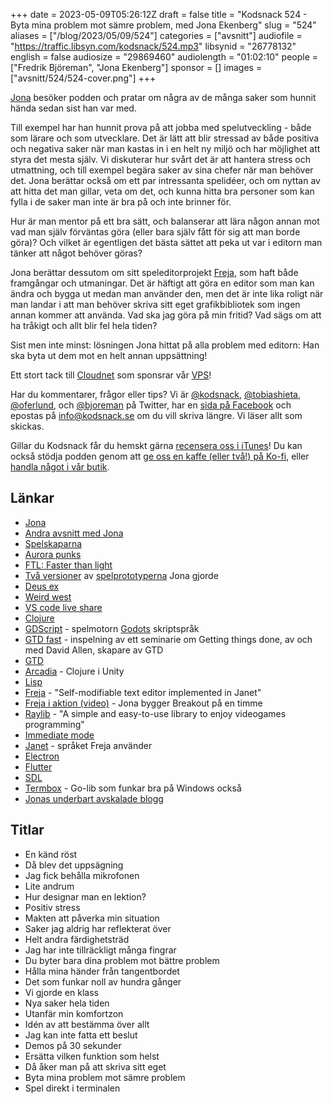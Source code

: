 +++
date = 2023-05-09T05:26:12Z
draft = false
title = "Kodsnack 524 - Byta mina problem mot sämre problem, med Jona Ekenberg"
slug = "524"
aliases = ["/blog/2023/05/09/524"]
categories = ["avsnitt"]
audiofile = "https://traffic.libsyn.com/kodsnack/524.mp3"
libsynid = "26778132"
english = false
audiosize = "29869460"
audiolength = "01:02:10"
people = ["Fredrik Björeman", "Jona Ekenberg"]
sponsor = []
images = ["avsnitt/524/524-cover.png"]
+++

[Jona](https://mastodon.social/@saikyun) besöker podden och pratar om några av de många saker som hunnit hända sedan sist han var med.

Till exempel har han hunnit prova på att jobba med spelutveckling - både som lärare och som utvecklare. Det är lätt att blir stressad av både positiva och negativa saker när man kastas in i en helt ny miljö och har möjlighet att styra det mesta själv. Vi diskuterar hur svårt det är att hantera stress och utmattning, och till exempel begära saker av sina chefer när man behöver det. Jona berättar också om ett par intressanta spelidéer, och om nyttan av att hitta det man gillar, veta om det, och kunna hitta bra personer som kan fylla i de saker man inte är bra på och inte brinner för.

Hur är man mentor på ett bra sätt, och balanserar att lära någon annan mot vad man själv förväntas göra (eller bara själv fått för sig att man borde göra)? Och vilket är egentligen det bästa sättet att peka ut var i editorn man tänker att något behöver göras?

Jona berättar dessutom om sitt speleditorprojekt [Freja](https://github.com/saikyun/freja), som haft både framgångar och utmaningar. Det är häftigt att göra en editor som man kan ändra och bygga ut medan man använder den, men det är inte lika roligt när man landar i att man behöver skriva sitt eget grafikbibliotek som ingen annan kommer att använda. Vad ska jag göra på min fritid? Vad sägs om att ha tråkigt och allt blir fel hela tiden?

Sist men inte minst: lösningen Jona hittat på alla problem med editorn: Han ska byta ut dem mot en helt annan uppsättning!

Ett stort tack till [Cloudnet](https://www.cloudnet.se) som sponsrar vår [VPS](https://en.wikipedia.org/wiki/Virtual_private_server)!

Har du kommentarer, frågor eller tips? Vi är [@kodsnack](https://www.twitter.com/kodsnack), [@tobiashieta](https://www.twitter.com/tobiashieta), [@oferlund](https://www.twitter.com/oferlund), och [@bjoreman](https://www.twitter.com/bjoreman) på Twitter, har en [sida på Facebook](https://www.facebook.com/kodsnack) och epostas på [info@kodsnack.se](mailto:info@kodsnack.se) om du vill skriva längre. Vi läser allt som skickas.

Gillar du Kodsnack får du hemskt gärna [recensera oss i iTunes](https://itunes.apple.com/se/podcast/kodsnack/id561631498?l=en)! Du kan också stödja podden genom att <a href="https://ko-fi.com/kodsnack" rel="payment">ge oss en kaffe (eller två!) på Ko-fi</a>, eller [handla något i vår butik](https://shop.spreadshirt.se/kodsnack/).

## Länkar ##
* [Jona](https://mastodon.social/@saikyun)
* [Andra avsnitt med Jona](https://kodsnack.se/people/jona-ekenberg/)
* [Spelskaparna](https://spelskaparna.com/)
* [Aurora punks](https://www.aurorapunks.com/)
* [FTL: Faster than light](https://en.wikipedia.org/wiki/FTL:_Faster_Than_Light)
* [Två versioner](http://very-sneaky-snake5.surge.sh/) av [spelprototyperna](http://very-sneaky-snake6.surge.sh/) Jona gjorde
* [Deus ex](https://en.wikipedia.org/wiki/Deus_Ex_%28video_game%29)
* [Weird west](https://en.wikipedia.org/wiki/Weird_West_%28video_game%29)
* [VS code live share](https://code.visualstudio.com/learn/collaboration/live-share)
* [Clojure](https://en.wikipedia.org/wiki/Clojure)
* [GDScript](https://en.wikipedia.org/wiki/Godot_%28game_engine%29#GDScript) - spelmotorn [Godots](https://en.wikipedia.org/wiki/Godot_%28game_engine%29) skriptspråk
* [GTD fast](https://www.reddit.com/r/gtd/comments/b6ok53/gtd_fast_not_sure_how_long_it_will_be_up_for/) - inspelning av ett seminarie om Getting things done, av och med David Allen, skapare av GTD
* [GTD](https://en.wikipedia.org/wiki/Getting_Things_Done)
* [Arcadia](https://github.com/arcadia-unity/Arcadia) - Clojure i Unity
* [Lisp](https://en.wikipedia.org/wiki/Lisp_%28programming_language%29)
* [Freja](https://github.com/saikyun/freja) - "Self-modifiable text editor implemented in Janet"
* [Freja i aktion (video)](https://www.youtube.com/watch?v=k1FMk7Js2Rw) - Jona bygger Breakout på en timme
* [Raylib](https://www.raylib.com/) - "A simple and easy-to-use library to enjoy videogames programming"
* [Immediate mode](https://en.wikipedia.org/wiki/Immediate_mode_GUI)
* [Janet](https://janet-lang.org/) - språket Freja använder
* [Electron](https://en.wikipedia.org/wiki/Electron_%28software_framework%29)
* [Flutter](https://en.wikipedia.org/wiki/Flutter_%28software%29)
* [SDL](https://en.wikipedia.org/wiki/Simple_DirectMedia_Layer)
* [Termbox](https://github.com/nsf/termbox-go) - Go-lib som funkar bra på Windows också
* [Jonas underbart avskalade blogg](https://saikyun.github.io/)

## Titlar ##
* En känd röst
* Då blev det uppsägning
* Jag fick behålla mikrofonen
* Lite andrum
* Hur designar man en lektion?
* Positiv stress
* Makten att påverka min situation
* Saker jag aldrig har reflekterat över
* Helt andra färdighetsträd
* Jag har inte tillräckligt många fingrar
* Du byter bara dina problem mot bättre problem
* Hålla mina händer från tangentbordet
* Det som funkar noll av hundra gånger
* Vi gjorde en klass
* Nya saker hela tiden
* Utanfär min komfortzon
* Idén av att bestämma över allt
* Jag kan inte fatta ett beslut
* Demos på 30 sekunder
* Ersätta vilken funktion som helst
* Då åker man på att skriva sitt eget
* Byta mina problem mot sämre problem
* Spel direkt i terminalen